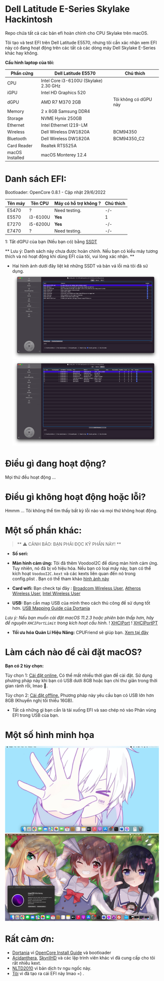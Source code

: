 # Dell Latitude E-Series Skylake Hackintosh
Repo chứa tất cả các bản efi hoàn chỉnh cho CPU Skylake trên macOS.

Tôi tạo và test EFI trên Dell Latitude E5570, nhưng tôi cần xác nhận xem EFI này có đang hoạt động trên các tất cả các dòng máy Dell Skylake E-Series khác hay không.

**Cấu hình laptop của tôi:**

| Phần cứng  | Dell Latitude E5570 | Chú thích |
| ------------- | ------------- | --------|
| CPU | Intel Core i3-6100U (Skylake) 2.30 GHz | |
| iGPU | Intel HD Graphics 520  | |
| dGPU | AMD R7 M370 2GB  |Tôi không có dGPU này |
| Memory | 2 x 8GB Samsung DDR4 |  |
| Storage | NVME Hynix 250GB |  |
| Ethernet | Intel Ethernet I219-LM |  |
| Wireless | Dell Wireless DW1820A | BCM94350 |
| Bluetooth | Dell Wireless DW1820A | BCM94350_C2 |
| Card Reader | Realtek RTS525A |  |
| macOS Installed | macOS Monterey 12.4 | |

# Danh sách EFI:
Bootloader: OpenCore 0.8.1 - Cập nhật 29/6/2022

| Tên máy | Tên CPU | Máy có hỗ trợ không ? | Chú thích |
| ---- | ------ | ------ | ----- |
| E5470 |  ? | Need testing. | -/- |
| E5570 |  i3-6100U | **Yes** | 1 |
| E7270 |  i5-6200U | **Yes** | -/- |
| E7470 |  ? | Need testing. | -/- |

1: Tắt dGPU của bạn (Nếu bạn có) bằng [SSDT](https://dortania.github.io/Getting-Started-With-ACPI/Laptops/laptop-disable.html)

** Lưu ý: Danh sách này chưa được hoàn chỉnh. Nếu bạn có kiểu máy tương thích và nó hoạt động khi dùng EFI của tôi, vui lòng xác nhận. **

- Hai hình ảnh dưới đây liệt kê những SSDT và bản vá lỗi mà tôi đã sử dụng.
![ACPI-SSDT](https://github.com/quynkk1/e-series-skylake-hackintosh-dell/blob/main/Image/ACPI/ACPI-SSDTs.png)
![ACPI-Patches](https://github.com/quynkk1/e-series-skylake-hackintosh-dell/blob/main/Image/ACPI/ACPI-Patches.png)

# Điều gì đang hoạt động?
Mọi thứ đều hoạt động ...

# Điều gì không hoạt động hoặc lỗi?
Hmmm ... Tôi không thể tìm thấy bất kỳ lỗi nào và mọi thứ không hoạt động.

# Một số phần khác:
> ** ⚠️ CẢNH BÁO: BẠN PHẢI ĐỌC KỸ PHẦN NÀY! **

- **Số seri:**

- **Màn hình cảm ứng:** Tôi đã thêm VoodooI2C để dùng màn hình cảm ứng. Tuy nhiên, nó đã bị vô hiệu hóa. Nếu bạn có loại máy này, bạn có thể kích hoạt `VoodooI2C.kext` và các kexts liên quan đến nó trong config.plist . Bạn có thể tham khảo [hình ảnh này](https://github.com/quynkk1/e-series-skylake-hackintosh-dell/blob/main/Touchscreen-user-picture.md)

- **Card wifi:** Bạn check tại đây : [Broadcom Wireless User](https://github.com/quynkk1/e-series-skylake-hackintosh-dell/blob/main/Wireless-Broadcom-User.md), [Atheros Wireless User](https://github.com/quynkk1/e-series-skylake-hackintosh-dell/blob/main/Wireless-Broadcom-User.md), [Intel Wireless User](https://github.com/quynkk1/e-series-skylake-hackintosh-dell/blob/main/Wireless-Broadcom-User.md)

- **USB:** Bạn cần map USB của mình theo cách thủ công để sử dụng tốt hơn. [USB Mapping Guide của Dortania](https://dortania.github.io/OpenCore-Post-Install/usb/intel-mapping/intel.html)

*Lưu ý: Nếu bạn muốn cài đặt macOS 11.2.3 hoặc phiên bản thấp hơn, hãy để nguyên `XHCIPortLimit` trong kích hoạt cấu hình.*
! [XHCIPort](https://github.com/quynkk1/e-series-skylake-hackintosh-dell/blob/main/Image/Kernel/XHCIPortLimit.png)
! [XHCIPortPT](https://github.com/quynkk1/e-series-skylake-hackintosh-dell/blob/main/Image/Kernel/XHCIPortLimit-ProperTree.png)

- **Tối ưu hóa Quản Lí Hiệu Năng:** CPUFriend sẽ giúp bạn. [Xem tại đây](https://dortania.github.io/OpenCore-Post-Install/universal/pm.html#using-cpu-friend)

# Làm cách nào để cài đặt macOS?
**Bạn có 2 tùy chọn:**

Tùy chọn 1: [Cài đặt online.](Https://dortania.github.io/OpenCore-Install-Guide/installer-guide/) Có thể mất nhiều thời gian để cài đặt. Sử dụng phương pháp này khi bạn có USB dưới 8GB hoặc bạn chỉ thư giãn trong thời gian rảnh rỗi, lmao 🐸.

Tùy chọn 2: [Cài đặt offline.]() Phương pháp này yêu cầu bạn có USB lớn hơn 8GB (Khuyến nghị tối thiểu 16GB).

- Tất cả những gì bạn cần là tải xuống EFI và sao chép nó vào Phân vùng EFI trong USB của bạn.

# Một số hình minh họa
![SCS1](https://github.com/quynkk1/e-series-skylake-hackintosh-dell/blob/main/Image/Image.jpeg)
![SCS2](https://github.com/quynkk1/e-series-skylake-hackintosh-dell/blob/main/Image/Image%202.png)

# Rất cảm ơn:
- [Dortania](https://github.com/dortania) vì [OpenCore Install Guide](https://dortania.github.io/OpenCore-Install-Guide/) và bootloader
- [Acidanthera](https://github.com/acidanthera), [SkyrilHD](https://github.com/SkyrilHD) và các lập trình viên khác vì đã cung cấp cho tôi rất nhiều kext.
- [NLTD2010](https://github.com/NLTD2010) vì bản dịch tv ngu ngốc này.
- [Tôi](https://github.com/quynkk1) vì đã tạo ra cái EFI này lmao =) .
